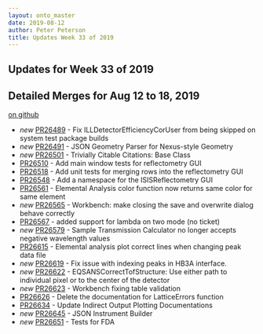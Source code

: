 ```yaml
---
layout: onto_master
date: 2019-08-12
author: Peter Peterson
title: Updates Week 33 of 2019
---
```

Updates for Week 33 of 2019
---------------------------

Detailed Merges for Aug 12 to 18, 2019
--------------------------------------
[on github](https://github.com/mantidproject/mantid/pulls?q=is%3Apr+merged%3A2019-08-13..2019-08-18)

* *new* [PR26489](https://github.com/mantidproject/mantid/pull/26489) - Fix ILLDetectorEfficiencyCorUser from being skipped on system test package builds
* *new* [PR26491](https://github.com/mantidproject/mantid/pull/26491) - JSON Geometry Parser for Nexus-style Geometry
* *new* [PR26501](https://github.com/mantidproject/mantid/pull/26501) - Trivially Citable Citations: Base Class
* [PR26510](https://github.com/mantidproject/mantid/pull/26510) - Add main window tests for reflectometry GUI
* [PR26518](https://github.com/mantidproject/mantid/pull/26518) - Add unit tests for merging rows into the reflectometry GUI
* [PR26548](https://github.com/mantidproject/mantid/pull/26548) - Add a namespace for the ISISReflectometry GUI
* [PR26561](https://github.com/mantidproject/mantid/pull/26561) - Elemental Analysis color function now returns same color for same element
* *new* [PR26565](https://github.com/mantidproject/mantid/pull/26565) - Workbench: make closing the save and overwrite dialog behave correctly
* [PR26567](https://github.com/mantidproject/mantid/pull/26567) - added support for lambda on two mode (no ticket)
* *new* [PR26579](https://github.com/mantidproject/mantid/pull/26579) - Sample Transmission Calculator no longer accepts negative wavelength values
* [PR26615](https://github.com/mantidproject/mantid/pull/26615) - Elemental analysis plot correct lines when changing peak data file
* *new* [PR26619](https://github.com/mantidproject/mantid/pull/26619) - Fix issue with indexing peaks in HB3A interface.
* *new* [PR26622](https://github.com/mantidproject/mantid/pull/26622) - EQSANSCorrectTofStructure: Use either path to individual pixel or to the center of the detector
* *new* [PR26623](https://github.com/mantidproject/mantid/pull/26623) - Workbench fixing table validation
* [PR26626](https://github.com/mantidproject/mantid/pull/26626) - Delete the documentation for LatticeErrors function
* [PR26634](https://github.com/mantidproject/mantid/pull/26634) - Update Indirect Output Plotting Documentations
* *new* [PR26645](https://github.com/mantidproject/mantid/pull/26645) - JSON Instrument Builder
* *new* [PR26651](https://github.com/mantidproject/mantid/pull/26651) - Tests for FDA

